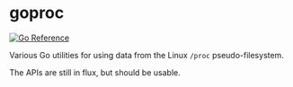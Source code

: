 # goproc

[![Go Reference](https://pkg.go.dev/badge/github.com/cespare/goproc.svg)](https://pkg.go.dev/github.com/cespare/goproc)

Various Go utilities for using data from the Linux `/proc` pseudo-filesystem.

The APIs are still in flux, but should be usable.
